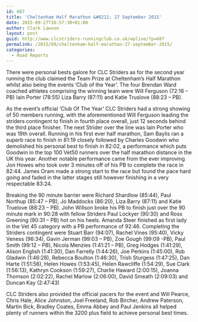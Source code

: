 ```yaml
---
id: 687
title: 'Cheltenham Half Marathon &#8211; 27 September 2015'
date: 2015-09-27T16:57:30+01:00
author: Clark Lawson
layout: post
guid: http://www.clcstriders-runningclub.co.uk/wplive/?p=687
permalink: /2015/09/cheltenham-half-marathon-27-september-2015/
categories:
  - Road Reports
---
```

There were personal bests galore for CLC Striders as for the second year running the club claimed the Team Prize at Cheltenham’s Half Marathon whilst also being the events &#8216;Club of the Year&#8217;. The four Brendan Ward coached athletes comprising the winning team were Will Ferguson (72:16 &#8211; PB) Iain Porter (78:55) Liza Barry (87:11) and Katie Truslove (88:23 &#8211; PB).<!--more-->

As the event’s official &#8216;Club Of The Year’ CLC Striders had a strong showing of 50 members running, with the aforementioned Will Ferguson leading the striders contingent to finish in fourth place overall, just 12 seconds behind the third place finisher. The next Strider over the line was Iain Porter who was 19th overall. Running in his first ever half marathon, Sam Baylis ran a superb race to finish in 81:19 closely followed by Charles Goodwin who demolished his personal best to finish in 82:02, a performance which puts Goodwin in the top 100 Vet50 runners over the half marathon distance in the UK this year. Another notable performance came from the ever improving Jon Howes who took over 3 minutes off of his PB to complete the race in 82:44. James Oram made a strong start to the race but found the pace hard going and faded in the latter stages still however finishing in a very respectable 83:24.

Breaking the 90 minute barrier were Richard Shardlow (85:44), Paul Northup (85:47 &#8211; PB), Jo Maddocks (86:20), Liza Barry (87:11) and Katie Truelove (88:23 &#8211; PB). John Willson broke his PB to finish just over the 90 minute mark in 90:28 with fellow Striders Paul Lockyer (90:30) and Ross Greening (90:31 &#8211; PB) hot on his heels. Amanda Steer finished as first lady in the Vet 45 category with a PB performance of 92:46. Completing the Striders contingent were Stuart Barr (94:07), Rachel Vines (95:40), Vicky Veness (96:34), Gavin Jerman (99:03 &#8211; PB), Zoe Gough (99:09 -PB), Paul Smith (99:12 &#8211; PB), Nicola Menzies (1:41:21 &#8211; PB), Greg Hodges (1:41:29), Alison English (1:41:30), Dan Farrelly (1:44:26), Joe Perkins (1:45:00), Rob Gladwin (1:46:28), Rebecca Boulton (1:46:30), Trish Sturgess (1:47:25), Dan Harte (1:51:56), Helen Howes (1:53:45), Helen Rawcliffe (1:54:29), Sue Clark (1:56:13), Kathryn Cookson (1:59:27), Charlie Haward (2:00:15), Joanna Thomson (2:02:22), Rachel Marlow (2:06:00), David Smeath (2:09:03) and Duncan Kay (2:47:43)

CLC Striders also provided the official pacers for the event and Will Pearce, Chris Hale, Alice Johnston, Joel Freeland, Rob Bircher, Andrew Paterson, Martin Bick, Bradley Coates, Emma Abbey and Paul Jenkins all helped plenty of runners within the 3200 plus field to achieve personal best times.